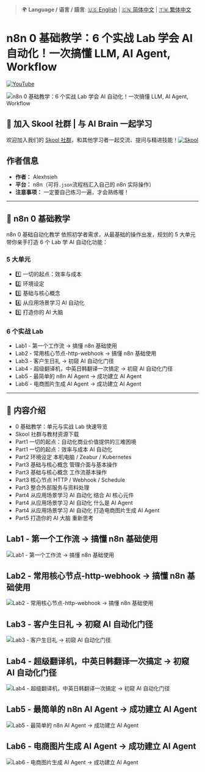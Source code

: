 > 🌍 **Language / 语言 / 語言**: [🇺🇸 English](./readme-en.md) | [🇨🇳 简体中文](./readme-cn.md) | [🇹🇼 繁体中文](./readme.md)

# n8n 0 基础教学：6 个实战 Lab 学会 AI 自动化！一次搞懂 LLM, AI Agent, Workflow

[![YouTube](https://img.shields.io/badge/Watch%20on-YouTube-red?logo=youtube)](https://youtu.be/dlEc01R2xaU)

![n8n 0 基础教学：6 个实战 Lab 学会 AI 自动化！一次搞懂 LLM, AI Agent, Workflow](https://github.com/qwedsazxc78/ai-automation-n8n/blob/main/n8n/25-n8n-complete-tutorial/cover.png?raw=true)

## 🌟 加入 Skool 社群 | 与 AI Brain 一起学习

欢迎加入我们的 [Skool 社群](https://www.skool.com/ai-brain-alex/about?ref=5dde9b20e8e7432aa9a01df6e89685f4)，和其他学习者一起交流、提问与精进技能！[![Skool](https://img.shields.io/badge/Join%20Skool-%234144B3?style=flat-square&logoColor=white)](https://www.skool.com/ai-brain-alex/about?ref=5dde9b20e8e7432aa9a01df6e89685f4)

## 作者信息

* **作者：** Alexhsieh
* **平台：** n8n（可将`.json`流程档汇入自己的 n8n 实际操作）
* **注意事项：** 一定要自己练习一遍，才会熟练喔！

---

## 📌 n8n 0 基础教学

n8n 0 基础自动化教学
依照初学者需求，从最基础的操作出发，规划的 5 大单元
带你亲手打造 6 个 Lab 学 AI 自动化功能：

### 5 大单元

* 1️⃣ 一切的起点：效率与成本
* 2️⃣ 环境设定
* 3️⃣ 基础与核心概念
* 4️⃣ 从应用场景学习 AI 自动化
* 5️⃣ 打造你的 AI 大脑

### 6 个实战 Lab

* Lab1 - 第一个工作流 -> 搞懂 n8n 基础使用
* Lab2 - 常用核心节点-http-webhook -> 搞懂 n8n 基础使用
* Lab3 - 客户生日礼 -> 初窥 AI 自动化门径
* Lab4 - 超级翻译机，中英日韩翻译一次搞定 -> 初窥 AI 自动化门径
* Lab5 - 最简单的 n8n AI Agent -> 成功建立 AI Agent
* Lab6 - 电商图片生成 AI Agent -> 成功建立 AI Agent

---

## 🔧 内容介绍

* 0 基础教学：单元与实战 Lab 快速导览
* Skool 社群与教材资源下载
* Part1 一切的起点：自动化商业价值提供的三难困境
* Part1 一切的起点：效率与成本 AI 自动化
* Part2 环境设定 本机电脑 / Zeabur / Kubernetes
* Part3 基础与核心概念 管理介面与基本操作
* Part3 基础与核心概念 工作流基本操作
* Part3 核心节点 HTTP / Webhook / Schedule
* Part3 整合外部服务与资料处理
* Part4 从应用场景学习 AI 自动化 结合 AI 核心元件
* Part4 从应用场景学习 AI 自动化 什么是 AI Agent
* Part4 从应用场景学习 AI 自动化 打造电商图片生成 AI Agent
* Part5 打造你的 AI 大脑 重新思考

## Lab1 - 第一个工作流 -> 搞懂 n8n 基础使用

![Lab1 - 第一个工作流 -> 搞懂 n8n 基础使用](https://github.com/qwedsazxc78/ai-automation-n8n/blob/main/n8n/25-n8n-complete-tutorial/docs/L1.png?raw=true)

## Lab2 - 常用核心节点-http-webhook -> 搞懂 n8n 基础使用

![Lab2 - 常用核心节点-http-webhook -> 搞懂 n8n 基础使用](https://github.com/qwedsazxc78/ai-automation-n8n/blob/main/n8n/25-n8n-complete-tutorial/docs/L2.png?raw=true)

## Lab3 - 客户生日礼 -> 初窥 AI 自动化门径

![Lab3 - 客户生日礼 -> 初窥 AI 自动化门径](https://github.com/qwedsazxc78/ai-automation-n8n/blob/main/n8n/25-n8n-complete-tutorial/docs/L3.png?raw=true)

## Lab4 - 超级翻译机，中英日韩翻译一次搞定 -> 初窥 AI 自动化门径

![Lab4 - 超级翻译机，中英日韩翻译一次搞定 -> 初窥 AI 自动化门径](https://github.com/qwedsazxc78/ai-automation-n8n/blob/main/n8n/25-n8n-complete-tutorial/docs/L4.png?raw=true)

## Lab5 - 最简单的 n8n AI Agent -> 成功建立 AI Agent

![Lab5 - 最简单的 n8n AI Agent -> 成功建立 AI Agent](https://github.com/qwedsazxc78/ai-automation-n8n/blob/main/n8n/25-n8n-complete-tutorial/docs/L5.png?raw=true)

## Lab6 - 电商图片生成 AI Agent -> 成功建立 AI Agent

![Lab6 - 电商图片生成 AI Agent -> 成功建立 AI Agent](https://github.com/qwedsazxc78/ai-automation-n8n/blob/main/n8n/25-n8n-complete-tutorial/docs/L6.png?raw=true)